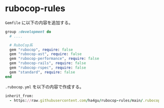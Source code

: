 # rubocop-rules

`Gemfile` に以下の内容を追加する。

```ruby
group :development do
  # ....

  # RuboCop系
  gem "rubocop", require: false
  gem "rubocop-ast", require: false
  gem "rubocop-performance", require: false
  gem "rubocop-rails", require: false
  gem "rubocop-rspec", require: false
  gem "standard", require: false
end
```

`.rubocop.yml` を以下の内容で作成する。

```ruby
inherit_from:
  - https://raw.githubusercontent.com/ha4gu/rubocop-rules/main/.rubocop.yml
```
